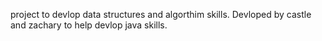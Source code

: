 project to devlop data structures and algorthim skills.
Devloped by castle and zachary to help devlop java skills.
